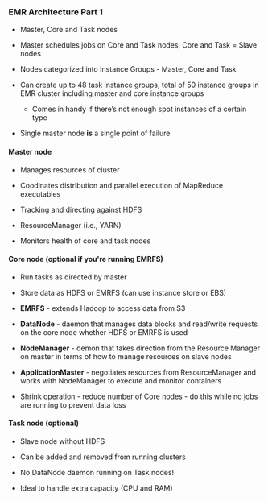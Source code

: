 ### EMR Architecture Part 1

* Master, Core and Task nodes

* Master schedules jobs on Core and Task nodes, Core and Task = Slave nodes

* Nodes categorized into Instance Groups - Master, Core and Task

* Can create up to 48 task instance groups, total of 50 instance groups in EMR cluster including master and core instance groups

    * Comes in handy if there’s not enough spot instances of a certain type

* Single master node **is** a single point of failure

#### Master node

* Manages resources of cluster

* Coodinates distribution and parallel execution of MapReduce executables

* Tracking and directing against HDFS

* ResourceManager (i.e., YARN)

* Monitors health of core and task nodes

#### Core node (optional if you're running EMRFS)

* Run tasks as directed by master

* Store data as HDFS or EMRFS (can use instance store or EBS)

* **EMRFS** - extends Hadoop to access data from S3

* **DataNode** - daemon that manages data blocks and read/write requests on the core node whether HDFS or EMRFS is used

* **NodeManager** - demon that takes direction from the Resource Manager on master in terms of how to manage resources on slave nodes

* **ApplicationMaster** - negotiates resources from ResourceManager and works with NodeManager to execute and monitor containers

* Shrink operation - reduce number of Core nodes - do this while no jobs are running to prevent data loss

#### Task node (optional)

* Slave node without HDFS

* Can be added and removed from running clusters

* No DataNode daemon running on Task nodes!

* Ideal to handle extra capacity (CPU and RAM)
